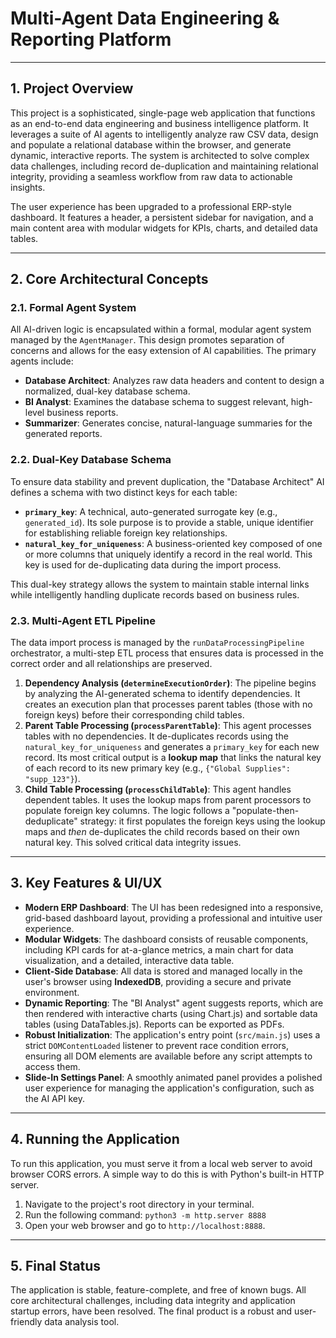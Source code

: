 # Multi-Agent Data Engineering & Reporting Platform

---

## 1. Project Overview

This project is a sophisticated, single-page web application that functions as an end-to-end data engineering and business intelligence platform. It leverages a suite of AI agents to intelligently analyze raw CSV data, design and populate a relational database within the browser, and generate dynamic, interactive reports. The system is architected to solve complex data challenges, including record de-duplication and maintaining relational integrity, providing a seamless workflow from raw data to actionable insights.

The user experience has been upgraded to a professional ERP-style dashboard. It features a header, a persistent sidebar for navigation, and a main content area with modular widgets for KPIs, charts, and detailed data tables.

---

## 2. Core Architectural Concepts

### 2.1. Formal Agent System

All AI-driven logic is encapsulated within a formal, modular agent system managed by the `AgentManager`. This design promotes separation of concerns and allows for the easy extension of AI capabilities. The primary agents include:

-   **Database Architect**: Analyzes raw data headers and content to design a normalized, dual-key database schema.
-   **BI Analyst**: Examines the database schema to suggest relevant, high-level business reports.
-   **Summarizer**: Generates concise, natural-language summaries for the generated reports.

### 2.2. Dual-Key Database Schema

To ensure data stability and prevent duplication, the "Database Architect" AI defines a schema with two distinct keys for each table:

-   **`primary_key`**: A technical, auto-generated surrogate key (e.g., `generated_id`). Its sole purpose is to provide a stable, unique identifier for establishing reliable foreign key relationships.
-   **`natural_key_for_uniqueness`**: A business-oriented key composed of one or more columns that uniquely identify a record in the real world. This key is used for de-duplicating data during the import process.

This dual-key strategy allows the system to maintain stable internal links while intelligently handling duplicate records based on business rules.

### 2.3. Multi-Agent ETL Pipeline

The data import process is managed by the `runDataProcessingPipeline` orchestrator, a multi-step ETL process that ensures data is processed in the correct order and all relationships are preserved.

1.  **Dependency Analysis (`determineExecutionOrder`)**: The pipeline begins by analyzing the AI-generated schema to identify dependencies. It creates an execution plan that processes parent tables (those with no foreign keys) before their corresponding child tables.
2.  **Parent Table Processing (`processParentTable`)**: This agent processes tables with no dependencies. It de-duplicates records using the `natural_key_for_uniqueness` and generates a `primary_key` for each new record. Its most critical output is a **lookup map** that links the natural key of each record to its new primary key (e.g., `{"Global Supplies": "supp_123"}`).
3.  **Child Table Processing (`processChildTable`)**: This agent handles dependent tables. It uses the lookup maps from parent processors to populate foreign key columns. The logic follows a "populate-then-deduplicate" strategy: it first populates the foreign keys using the lookup maps and *then* de-duplicates the child records based on their own natural key. This solved critical data integrity issues.

---

## 3. Key Features & UI/UX

-   **Modern ERP Dashboard**: The UI has been redesigned into a responsive, grid-based dashboard layout, providing a professional and intuitive user experience.
-   **Modular Widgets**: The dashboard consists of reusable components, including KPI cards for at-a-glance metrics, a main chart for data visualization, and a detailed, interactive data table.
-   **Client-Side Database**: All data is stored and managed locally in the user's browser using **IndexedDB**, providing a secure and private environment.
-   **Dynamic Reporting**: The "BI Analyst" agent suggests reports, which are then rendered with interactive charts (using Chart.js) and sortable data tables (using DataTables.js). Reports can be exported as PDFs.
-   **Robust Initialization**: The application's entry point (`src/main.js`) uses a strict `DOMContentLoaded` listener to prevent race condition errors, ensuring all DOM elements are available before any script attempts to access them.
-   **Slide-In Settings Panel**: A smoothly animated panel provides a polished user experience for managing the application's configuration, such as the AI API key.

---

## 4. Running the Application

To run this application, you must serve it from a local web server to avoid browser CORS errors. A simple way to do this is with Python's built-in HTTP server.

1.  Navigate to the project's root directory in your terminal.
2.  Run the following command: `python3 -m http.server 8888`
3.  Open your web browser and go to `http://localhost:8888`.

---

## 5. Final Status

The application is stable, feature-complete, and free of known bugs. All core architectural challenges, including data integrity and application startup errors, have been resolved. The final product is a robust and user-friendly data analysis tool.
